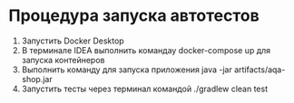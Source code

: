 # Процедура запуска автотестов
1. Запустить Docker Desktop
2. В терминале IDEA выполнить командау docker-compose up для запуска контейнеров
3. Выполнить команду для запуска приложения java -jar artifacts/aqa-shop.jar
4. Запустить тесты через терминал командой ./gradlew clean test
